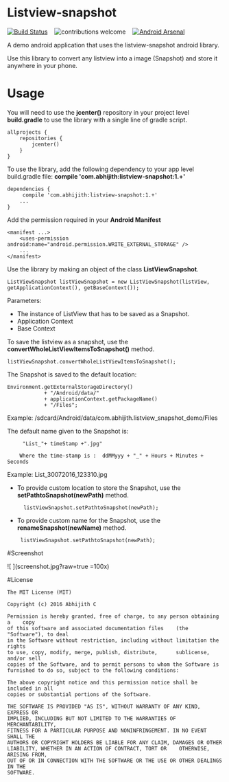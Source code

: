 Listview-snapshot
======================

[![Build Status](https://travis-ci.org/abhijith0505/ListView-Snapshot-Demo.svg?branch=master)](https://travis-ci.org/abhijith0505/ListView-Snapshot-Demo)	         &nbsp;&nbsp;	![contributions welcome](https://img.shields.io/badge/contributions-welcome-orange.svg)	         &nbsp;&nbsp;	[![Android Arsenal](https://img.shields.io/badge/Android%20Arsenal-ListView--Snapshot--Demo-green.svg?style=true)](https://android-arsenal.com/details/1/4208)

A demo android application that uses the listview-snapshot android library.

Use this library to convert any listview into a image (Snapshot) and store it anywhere in your phone.

# Usage

You will need to use the **jcenter()** repository in your project level **build.gradle** to use the library with a single line of gradle script.

    allprojects {
	    repositories {
	        jcenter()
	    }
    }
To use the library, add the following dependency to your app level build.gradle file:    	**compile 'com.abhijith:listview-snapshot:1.+'**
    
    dependencies {
		 compile 'com.abhijith:listview-snapshot:1.+'
		...
    }
    
    
Add the permission required in your **Android Manifest**
```
<manifest ...>
    <uses-permission android:name="android.permission.WRITE_EXTERNAL_STORAGE" />
    ...
</manifest>
```

Use the library by making an object of the class **ListViewSnapshot**.

    ListViewSnapshot listViewSnapshot = new ListViewSnapshot(listView, getApplicationContext(), getBaseContext());

Parameters:
- The instance of ListView that has to be saved as a Snapshot.
- Application Context
- Base Context 



To save the listview as a snapshot, use the **convertWholeListViewItemsToSnapshot()** method.

    listViewSnapshot.convertWholeListViewItemsToSnapshot();

The Snapshot is saved to the default location:       
   
    Environment.getExternalStorageDirectory()
                + "/Android/data/"
                + applicationContext.getPackageName()
                + "/Files";

Example:  /sdcard/Android/data/com.abhijith.listview_snapshot_demo/Files
              
 The default name given to the Snapshot is:
      
         "List_"+ timeStamp +".jpg"
         
	    Where the time-stamp is :  ddMMyyy + "_" + Hours + Minutes + Seconds
Example:   List_30072016_123310.jpg


* To provide custom location to store the Snapshot, use the **setPathtoSnapshot(newPath)** method.

        listViewSnapshot.setPathtoSnapshot(newPath);

*  To provide custom name for the Snapshot, use the **renameSnapshot(newName)** method.

        listViewSnapshot.setPathtoSnapshot(newPath);



#Screenshot

![    ](screenshot.jpg?raw=true =100x)


#License

    The MIT License (MIT)

    Copyright (c) 2016 Abhijith C

    Permission is hereby granted, free of charge, to any person obtaining a    copy
    of this software and associated documentation files    (the "Software"), to deal
    in the Software without restriction, including without limitation the     rights
    to use, copy, modify, merge, publish, distribute,      sublicense, and/or sell
    copies of the Software, and to permit persons to whom the Software is
    furnished to do so, subject to the following conditions:

    The above copyright notice and this permission notice shall be included in all
    copies or substantial portions of the Software.

    THE SOFTWARE IS PROVIDED "AS IS", WITHOUT WARRANTY OF ANY KIND, EXPRESS OR
    IMPLIED, INCLUDING BUT NOT LIMITED TO THE WARRANTIES OF MERCHANTABILITY,
    FITNESS FOR A PARTICULAR PURPOSE AND NONINFRINGEMENT. IN NO EVENT SHALL THE
    AUTHORS OR COPYRIGHT HOLDERS BE LIABLE FOR ANY CLAIM, DAMAGES OR OTHER
    LIABILITY, WHETHER IN AN ACTION OF CONTRACT, TORT OR    OTHERWISE, ARISING FROM,
    OUT OF OR IN CONNECTION WITH THE SOFTWARE OR THE USE OR OTHER DEALINGS IN THE
    SOFTWARE.

